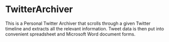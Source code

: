 # TwitterArchiver
This is a Personal Twitter Archiver that scrolls through a given Twitter timeline and extracts all the relevant information. Tweet data is then put into convenient spreadsheet and Microsoft Word document forms. 
